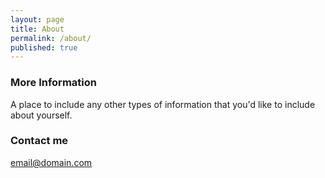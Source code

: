 ```yaml
---
layout: page
title: About
permalink: /about/
published: true
---
```




### More Information

A place to include any other types of information that you'd like to include about yourself.

### Contact me

[email@domain.com](mailto:email@domain.com)
